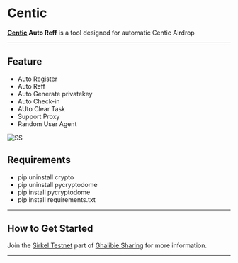 # Centic

**[Centic](https://centic.io/quests/daily?refferalCode=eJwFwQkRACAIBMBKMBwCceTLYHx36SnAGS23OGqbZo6MCRxr4CBjz0bpB_ugC3M=) Auto Reff** is a tool designed for automatic Centic Airdrop

---

## Feature
- Auto Register
- Auto Reff 
- Auto Generate privatekey 
- Auto Check-in
- AUto Clear Task
- Support Proxy
- Random User Agent
 
 

![SS](https://i.ibb.co.com/7ggKsL8/Cuplikan-layar-2025-01-10-111600.png)



## Requirements
- pip uninstall crypto
- pip uninstall pycryptodome
- pip install pycryptodome
- pip install requirements.txt

---

## How to Get Started  
Join the [Sirkel Testnet](https://t.me/sirkel_testnet) part of [Ghalibie Sharing](https://t.me/ghalibie_sharing) for more information.  

---
